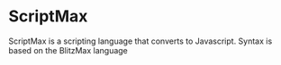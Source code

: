 # ScriptMax
ScriptMax is a scripting language that converts to Javascript. Syntax is based on the BlitzMax language
